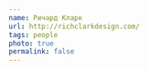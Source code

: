 ```yaml
---
name: Ричард Кларк
url: http://richclarkdesign.com/
tags: people
photo: true
permalink: false
---
```


